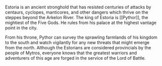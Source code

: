 Estoria is an ancient stronghold that has resisted centuries of attacks by centaurs, cyclopes, manticores, and other dangers which thrive on the steppes beyond the Arkelon River. The king of Estoria is [[Pythor]], the mightiest of the Five Gods. He rules from his palace at the highest vantage point in the city.  
  
From his throne, Pythor can survey the sprawling farmlands of his kingdom to the south and watch vigilantly for any new threats that might emerge from the north. Although the Estorians are considered provincials by the people of Mytros, everyone knows that the greatest warriors and adventurers of this age are forged in the service of the Lord of Battle.